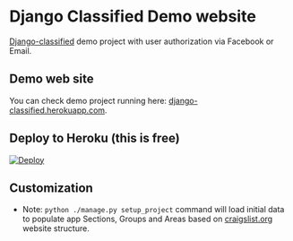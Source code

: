 # Django Classified Demo website #

[Django-classified](https://github.com/inoks/django-classified) demo project with user authorization via Facebook or Email.

## Demo web site

You can check demo project running here: [django-classified.herokuapp.com](https://django-classified.herokuapp.com?utm_source=github).

## Deploy to Heroku (this is free)
[![Deploy](https://www.herokucdn.com/deploy/button.svg)](https://heroku.com/deploy)

## Customization
 - Note: `python ./manage.py setup_project` command will load initial data to populate app Sections, Groups and Areas based on [craigslist.org](http://craigslist.org) website structure.
